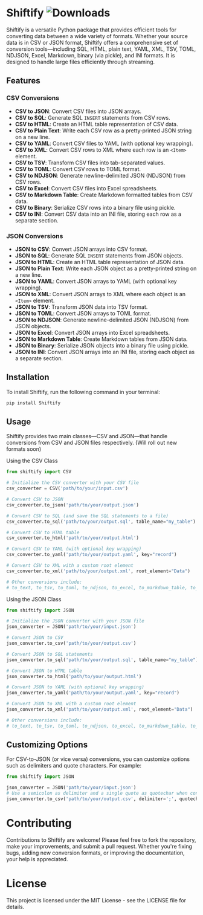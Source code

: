 # Shiftify ![Downloads](https://static.pepy.tech/badge/shiftify)

Shiftify is a versatile Python package that provides efficient tools for converting data between a wide variety of formats. Whether your source data is in CSV or JSON format, Shiftify offers a comprehensive set of conversion tools—including SQL, HTML, plain text, YAML, XML, TSV, TOML, NDJSON, Excel, Markdown, binary (via pickle), and INI formats. It is designed to handle large files efficiently through streaming.

## Features

### CSV Conversions
- **CSV to JSON**: Convert CSV files into JSON arrays.
- **CSV to SQL**: Generate SQL `INSERT` statements from CSV rows.
- **CSV to HTML**: Create an HTML table representation of CSV data.
- **CSV to Plain Text**: Write each CSV row as a pretty‐printed JSON string on a new line.
- **CSV to YAML**: Convert CSV files to YAML (with optional key wrapping).
- **CSV to XML**: Convert CSV rows to XML where each row is an `<Item>` element.
- **CSV to TSV**: Transform CSV files into tab-separated values.
- **CSV to TOML**: Convert CSV rows to TOML format.
- **CSV to NDJSON**: Generate newline-delimited JSON (NDJSON) from CSV rows.
- **CSV to Excel**: Convert CSV files into Excel spreadsheets.
- **CSV to Markdown Table**: Create Markdown formatted tables from CSV data.
- **CSV to Binary**: Serialize CSV rows into a binary file using pickle.
- **CSV to INI**: Convert CSV data into an INI file, storing each row as a separate section.

### JSON Conversions
- **JSON to CSV**: Convert JSON arrays into CSV format.
- **JSON to SQL**: Generate SQL `INSERT` statements from JSON objects.
- **JSON to HTML**: Create an HTML table representation of JSON data.
- **JSON to Plain Text**: Write each JSON object as a pretty‐printed string on a new line.
- **JSON to YAML**: Convert JSON arrays to YAML (with optional key wrapping).
- **JSON to XML**: Convert JSON arrays to XML where each object is an `<Item>` element.
- **JSON to TSV**: Transform JSON data into TSV format.
- **JSON to TOML**: Convert JSON arrays to TOML format.
- **JSON to NDJSON**: Generate newline-delimited JSON (NDJSON) from JSON objects.
- **JSON to Excel**: Convert JSON arrays into Excel spreadsheets.
- **JSON to Markdown Table**: Create Markdown tables from JSON data.
- **JSON to Binary**: Serialize JSON objects into a binary file using pickle.
- **JSON to INI**: Convert JSON arrays into an INI file, storing each object as a separate section.

## Installation

To install Shiftify, run the following command in your terminal:

```bash
pip install Shiftify
```

## Usage

Shiftify provides two main classes—CSV and JSON—that handle conversions from CSV and JSON files respectively. (Will roll out new formats soon)

Using the CSV Class

```python
from shiftify import CSV

# Initialize the CSV converter with your CSV file
csv_converter = CSV('path/to/your/input.csv')

# Convert CSV to JSON
csv_converter.to_json('path/to/your/output.json')

# Convert CSV to SQL (and save the SQL statements to a file)
csv_converter.to_sql('path/to/your/output.sql', table_name="my_table")

# Convert CSV to HTML table
csv_converter.to_html('path/to/your/output.html')

# Convert CSV to YAML (with optional key wrapping)
csv_converter.to_yaml('path/to/your/output.yaml', key="record")

# Convert CSV to XML with a custom root element
csv_converter.to_xml('path/to/your/output.xml', root_element="Data")

# Other conversions include:
# to_text, to_tsv, to_toml, to_ndjson, to_excel, to_markdown_table, to_binary, and to_ini.
```

Using the JSON Class

```python
from shiftify import JSON

# Initialize the JSON converter with your JSON file
json_converter = JSON('path/to/your/input.json')

# Convert JSON to CSV
json_converter.to_csv('path/to/your/output.csv')

# Convert JSON to SQL statements
json_converter.to_sql('path/to/your/output.sql', table_name="my_table")

# Convert JSON to HTML table
json_converter.to_html('path/to/your/output.html')

# Convert JSON to YAML (with optional key wrapping)
json_converter.to_yaml('path/to/your/output.yaml', key="record")

# Convert JSON to XML with a custom root element
json_converter.to_xml('path/to/your/output.xml', root_element="Data")

# Other conversions include:
# to_text, to_tsv, to_toml, to_ndjson, to_excel, to_markdown_table, to_binary, and to_ini.
```


## Customizing Options

For CSV-to-JSON (or vice versa) conversions, you can customize options such as delimiters and quote characters. For example:

```python
from shiftify import JSON

json_converter = JSON('path/to/your/input.json')
# Use a semicolon as delimiter and a single quote as quotechar when converting to CSV
json_converter.to_csv('path/to/your/output.csv', delimiter=';', quotechar="'")
```

# Contributing
Contributions to Shiftify are welcome! Please feel free to fork the repository, make your improvements, and submit a pull request. Whether you're fixing bugs, adding new conversion formats, or improving the documentation, your help is appreciated.

# License
This project is licensed under the MIT License - see the LICENSE file for details.
